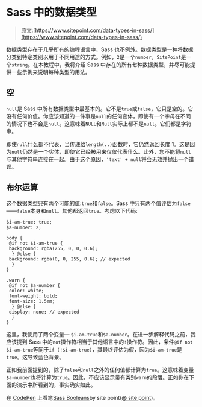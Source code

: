 # Sass 中的数据类型

> 原文:[https://www.sitepoint.com/data-types-in-sass/](https://www.sitepoint.com/data-types-in-sass/)

数据类型存在于几乎所有的编程语言中，Sass 也不例外。数据类型是一种将数据分类到特定类别以用于不同用途的方式。例如，`2`是一个`number`，`SitePoint`是一个`string`。在本教程中，我将介绍 Sass 中存在的所有七种数据类型，并尽可能提供一些示例来说明每种类型的用法。

## 空

`null`是 Sass 中所有数据类型中最基本的。它不是`true`或`false`，它只是空的。它没有任何价值。你应该知道的一件事是`null`的任何变体，即使有一个字母在不同的情况下也不会是`null`。这意味着`NULL`和`Null`实际上都不是`null`。它们都是字符串。

即使`null`什么都不代表，当传递给`length(..)`函数时，它仍然返回长度 1。这是因为`null`仍然是一个实体，即使它已经被用来仅仅代表什么。此外，您不能将`null`与其他字符串连接在一起。由于这个原因，`'text' + null`将会无效并抛出一个错误。

## 布尔运算

这个数据类型只有两个可能的值:`true`和`false`。Sass 中只有两个值评估为`false`——`false`本身和`null`。其他都返回`true`。考虑以下代码:

```
$i-am-true: true;
$a-number: 2;

body {
 @if not $i-am-true {
 background: rgba(255, 0, 0, 0.6);
  } @else {
 background: rgba(0, 0, 255, 0.6); // expected
  }
}

.warn {
 @if not $a-number {
 color: white;
 font-weight: bold;
 font-size: 1.5em;
  } @else {
 display: none; // expected
  }
}
```

这里，我使用了两个变量— `$i-am-true`和`$a-number`。在进一步解释代码之前，我应该提到 Sass 中的`not`操作符相当于其他语言中的`!`操作符。因此，条件`@if not $i-am-true`等同于`if (!$i-am-true)`，其最终评估为假，因为`$i-am-true`是`true`。这导致蓝色背景。

正如我前面提到的，除了`false`和`null`之外的任何值都计算为`true`。这意味着变量`$a-number`也将计算为`true`。因此，不应该显示带有类别`warn`的段落。正如你在下面的演示中所看到的，事实确实如此。

在 [CodePen](http://codepen.io) 上看笔[Sass Booleans](http://codepen.io/SitePoint/pen/yOjbWa/)by site point([@ site point](http://codepen.io/SitePoint))。